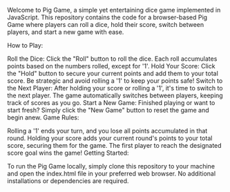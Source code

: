 Welcome to Pig Game, a simple yet entertaining dice game implemented in JavaScript. This repository contains the code for a browser-based Pig Game where players can roll a dice, hold their score, switch between players, and start a new game with ease.

How to Play:

Roll the Dice: Click the "Roll" button to roll the dice. Each roll accumulates points based on the numbers rolled, except for '1'.
Hold Your Score: Click the "Hold" button to secure your current points and add them to your total score. Be strategic and avoid rolling a '1' to keep your points safe!
Switch to the Next Player: After holding your score or rolling a '1', it's time to switch to the next player. The game automatically switches between players, keeping track of scores as you go.
Start a New Game: Finished playing or want to start fresh? Simply click the "New Game" button to reset the game and begin anew.
Game Rules:

Rolling a '1' ends your turn, and you lose all points accumulated in that round.
Holding your score adds your current round's points to your total score, securing them for the game.
The first player to reach the designated score goal wins the game!
Getting Started:

To run the Pig Game locally, simply clone this repository to your machine and open the index.html file in your preferred web browser. No additional installations or dependencies are required.








